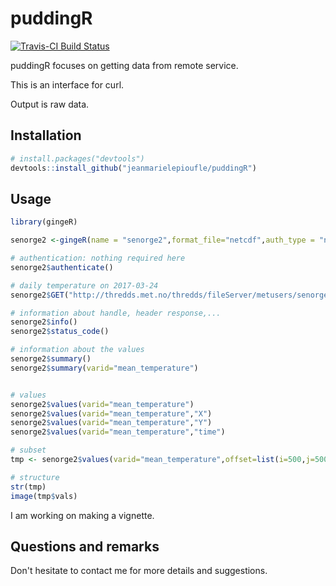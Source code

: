 # puddingR

[![Travis-CI Build Status](https://travis-ci.org/jeanmarielepioufle/timeManip.svg?branch=master)](https://travis-ci.org/jeanmarielepioufle/puddingR)

puddingR focuses on getting data from remote service.

This is an interface for curl.

Output is raw data.

## Installation

```R
# install.packages("devtools")
devtools::install_github("jeanmarielepioufle/puddingR")
```

## Usage

```R
library(gingeR)

senorge2 <-gingeR(name = "senorge2",format_file="netcdf",auth_type = "none",endpoint = NULL)

# authentication: nothing required here
senorge2$authenticate()

# daily temperature on 2017-03-24
senorge2$GET("http://thredds.met.no/thredds/fileServer/metusers/senorge2/seNorge2/provisional_archive/TEMP1d/gridded_dataset/201703/seNorge_v2_0_TEMP1d_grid_20170324.nc")

# information about handle, header response,...
senorge2$info()
senorge2$status_code()

# information about the values
senorge2$summary()
senorge2$summary(varid="mean_temperature")


# values
senorge2$values(varid="mean_temperature")
senorge2$values(varid="mean_temperature","X")
senorge2$values(varid="mean_temperature","Y")
senorge2$values(varid="mean_temperature","time")

# subset
tmp <- senorge2$values(varid="mean_temperature",offset=list(i=500,j=500,k=1),count=list(i=200,j=200,k=1))

# structure
str(tmp)
image(tmp$vals)
```

I am working on making a vignette.

## Questions and remarks
Don't hesitate to contact me for more details and suggestions.
